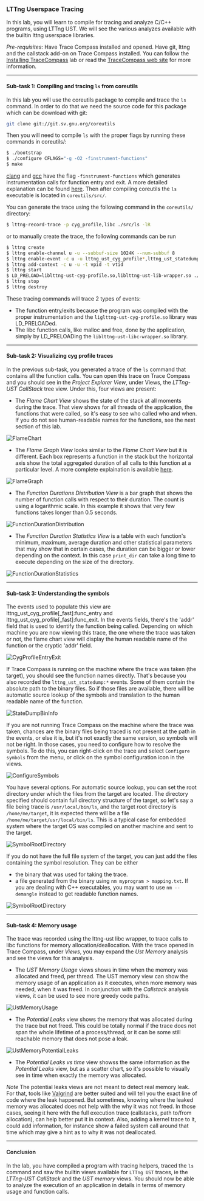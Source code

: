 ### LTTng Userspace Tracing

In this lab, you will learn to compile for tracing and analyze C/C++ programs, using LTTng UST. We will see the various analyzes available with the builtin lttng userspace libraries.

*Pre-requisites*: Have Trace Compass installed and opened. Have git, lttng and the callstack add-on on Trace Compass installed. You can follow the [Installing TraceCompass](00-installing-tracecompass.md) lab or read the [TraceCompass web site](https://tracecompass.org) for more information.

- - -

#### Sub-task 1: Compiling and tracing `ls` from coreutils

In this lab you will use the coreutils package to compile and trace the `ls` command. In order to do that we need the source code for this package which can be download with git:

```bash
git clone git://git.sv.gnu.org/coreutils
```

Then you will need to compile `ls` with the proper flags by running these commands in coreutils/:

```bash
$ ./bootstrap
$ ./configure CFLAGS="-g -O2 -finstrument-functions"
$ make
```

[clang](https://linux.die.net/man/1/clang) and [gcc](https://linux.die.net/man/1/gcc) have the flag `-finstrument-functions` which generates instrumentation calls for function entry and exit. A more detailed explanation can be found [here](https://lttng.org/docs/v2.10/#doc-liblttng-ust-cyg-profile). Then after compiling coreutils the `ls` executable is located in `coreutils/src/`.

You can generate the trace using the following command in the `coreutils/` directory:

```bash
$ lttng-record-trace -p cyg_profile,libc ./src/ls -lR
```

or to manually create the trace, the following commands can be run
```bash
$ lttng create
$ lttng enable-channel u -u --subbuf-size 1024K --num-subbuf 8
$ lttng enable-event -c u -u lttng_ust_cyg_profile*,lttng_ust_statedump*
$ lttng add-context -c u -u -t vpid -t vtid
$ lttng start
$ LD_PRELOAD=liblttng-ust-cyg-profile.so,liblttng-ust-lib-wrapper.so ./src/ls -lR
$ lttng stop
$ lttng destroy
```

These tracing commands will trace 2 types of events:

* The function entry/exits because the program was compiled with the proper instrumentation and the `liglttng-ust-cyg-profile.so` library was LD_PRELOADed.
* The libc function calls, like malloc and free, done by the application, simply by LD_PRELOADing the `liblttng-ust-libc-wrapper.so` library.

- - -

#### Sub-task 2: Visualizing cyg profile traces

In the previous sub-task, you generated a trace of the `ls` command that contains all the function calls. You can open this trace on Trace Compass and you should see in the *Project Explorer View*, under Views, the *LTTng-UST CallStack* tree view. Under this, four views are present:

* The *Flame Chart View* shows the state of the stack at all moments during the trace. That view shows for all threads of the application, the functions that were called, so it's easy to see who called who and when. If you do not see human-readable names for the functions, see the next section of this lab.

![FlameChart](screenshots/flameChart.png "Trace Compass Flame Chart View")

* The *Flame Graph View* looks similar to the *Flame Chart View* but it is different. Each box represents a function in the stack but the horizontal axis show the total aggregated duration of all calls to this function at a particular level. A more complete explaination is available [here](http://www.brendangregg.com/FlameGraphs/cpuflamegraphs.html#Description).

![FlameGraph](screenshots/flameGraph.png "Trace Compass Flame Graph View")

* The *Function Durations Distribution View* is a bar graph that shows the number of function calls with respect to their duration. The count is using a logarithmic scale. In this example it shows that very few functions takes longer than 0.5 seconds.

![FunctionDurationDistribution](screenshots/functionDurationDistribution.png "Trace Compass Function Duration Distribution View")

* The *Function Duration Statistics View* is a table with each function's minimum, maximum, average duration and other statistical parameters that may show that in certain cases, the duration can be bigger or lower depending on the context. In this case `print_dir` can take a long time to execute depending on the size of the directory.

![FunctionDurationStatistics](screenshots/functionDurationStatistics.png "Trace Compass Function Duration Statistics View")

- - -

#### Sub-task 3: Understanding the symbols

The events used to populate this view are lttng_ust_cyg_profile[\_fast]:func_entry and lttng_ust_cyg_profile[\_fast]:func_exit. In the events fields, there's the 'addr' field that is used to identify the function being called. Depending on which machine you are now viewing this trace, the one where the trace was taken or not, the flame chart view will display the human readable name of the function or the cryptic 'addr' field.

![CygProfileEntryExit](screenshots/entryExitEvents.png "Trace Compass Cyg-profile Entry Exit Events")

If Trace Compass is running on the machine where the trace was taken (the target), you should see the function names directly. That's because you also recorded the ``lttng_ust_statedump:*`` events. Some of them contain the absolute path to the binary files. So if those files are available, there will be automatic source lookup of the symbols and translation to the human readable name of the function.

![StateDumpBinInfo](screenshots/statedumpBinInfo.png "Trace Compass Statedump bin_info Events")

If you are not running Trace Compass on the machine where the trace was taken, chances are the binary files being traced is not present at the path in the events, or else it is, but it's not exactly the same version, so symbols will not be right. In those cases, you need to configure how to resolve the symbols. To do this, you can right-click on the trace and select `Configure symbols` from the menu, or click on the symbol configuration icon in the views.

![ConfigureSymbols](screenshots/configureSymbols.png "Trace Compass Configure Symbols")

You have several options. For automatic source lookup, you can set the root directory under which the files from the target are located. The directory specified should contain full directory structure of the target, so let's say a file being trace is `/usr/local/bin/ls`, and the target root directory is `/home/me/target`, it is expected there will be a file `/home/me/target/usr/local/bin/ls`. This is a typical case for embedded system where the target OS was compiled on another machine and sent to the target.

![SymbolRootDirectory](screenshots/configureSymbolsRootDirectory.png "Trace Compass Configure Symbols For Binary Source Lookup")

If you do not have the full file system of the target, you can just add the files containing the symbol resolution. They can be either

* the binary that was used for taking the trace.
* a file generated from the binary using `nm myprogram > mapping.txt`. If you are dealing with C++ executables, you may want to use `nm --demangle` instead to get readable function names.

![SymbolRootDirectory](screenshots/configureSymbolsNameMapping.png "Trace Compass Configure Symbols Name Mapping")

- - -

#### Sub-task 4: Memory usage

The trace was recorded using the lttng-ust libc wrapper, to trace calls to libc functions for memory allocation/deallocation. With the trace opened in Trace Compass, under *Views*, you may expand the *Ust Memory* analysis and see the views for this analysis.

* The *UST Memory Usage* views shows in time when the memory was allocated and freed, per thread. The UST memory view can show the memory usage of an application as it executes, when more memory was needed, when it was freed. In conjunction with the *Callstack* analysis views, it can be used to see more greedy code paths.

![UstMemoryUsage](screenshots/ustMemoryUsage.png "Trace Compass UST Memory Usage View")

* The *Potential Leaks* view shows the memory that was allocated during the trace but not freed. This could be totally normal if the trace does not span the whole lifetime of a process/thread, or it can be some still reachable memory that does not pose a leak.

![UstMemoryPotentialLeaks](screenshots/ustMemoryPotentialLeaks.png "Trace Compass UST Memory Potential Leaks View")

* The *Potential Leaks vs time* view showss the same information as the *Potential Leaks* view, but as a scatter chart, so it's possible to visually see in time when exactly the memory was allocated.

*Note* The potential leaks views are not meant to detect real memory leak. For that, tools like [Valgrind](http://valgrind.org/) are better suited and will tell you the exact line of code where the leak happened. But sometimes, knowing where the leaked memory was allocated does not help with the why it was not freed. In those cases, seeing it here with the full execution trace (callstacks, path to/from allocation), can help better put it in context. Also, adding a kernel trace to it, could add information, for instance show a failed system call around that time which may give a hint as to why it was not deallocated.

- - -

#### Conclusion

In the lab, you have compiled a program with tracing helpers, traced the `ls` command and saw the builtin views available for `LTTng UST` traces, ie the *LTTng-UST CallStack* and the *UST memory* views. You should now be able to analyze the execution of an application in details in terms of memory usage and function calls.
